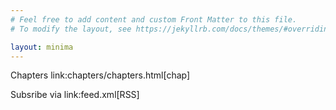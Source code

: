 ```yaml
---
# Feel free to add content and custom Front Matter to this file.
# To modify the layout, see https://jekyllrb.com/docs/themes/#overriding-theme-defaults

layout: minima
---
```


Chapters link:chapters/chapters.html[chap]

Subsribe via link:feed.xml[RSS]
